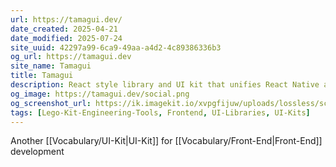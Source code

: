 ```yaml
---
url: https://tamagui.dev/
date_created: 2025-04-21
date_modified: 2025-07-24
site_uuid: 42297a99-6ca9-49aa-a4d2-4c89386336b3
og_url: https://tamagui.dev
site_name: Tamagui
title: Tamagui
description: React style library and UI kit that unifies React Native and React web
og_image: https://tamagui.dev/social.png
og_screenshot_url: https://ik.imagekit.io/xvpgfijuw/uploads/lossless/screenshots/20250605_Tamagui_og_screenshot.jpeg
tags: [Lego-Kit-Engineering-Tools, Frontend, UI-Libraries, UI-Kits]
---
```


Another [[Vocabulary/UI-Kit|UI-Kit]] for [[Vocabulary/Front-End|Front-End]] development